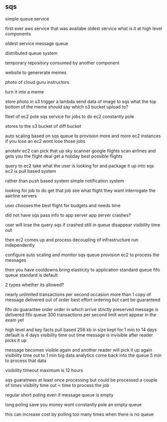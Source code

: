 sqs
------------------------------

simple queue service 

first ever aws service that was availabe 
oldest service 
what is it at high level 
components 

oldest service 
message queue

distributed queue system 


temporary repository 
consumed by another component

website to genererate memes 

photo of cloud guru instructors 

turn it into a meme 

store photo in s3 
trigger a lambda 
send data of image to sqs 
what the top bottom of the meme should say 
which s3 bucket upload to?

fleet of ec2 
pole sqs service for jobs to do 
ec2 constantly pole 

stores to the s3 bucket of diff bucket

auto scaling based on sqs queue 
to provision more and more ec2 instances 
if you lose an ec2 wont lose those jobs 

anotehr ec2 can pick that up 
sky scanner 
google flights 
scan airlines and gets you the flight deal 
get a holiday best possible flights 

query to ec2 
take what the user is looking for and package it up into sqs 
ec2 is pull based system 

rather than push based system 
simple notification system 


looking for job to do 
get that job 
see what flight they want 
interrogate the aairline servers 

user chooses the best flight for budgets and needs 
time 

did not have sqs 
pass info to app server 
app server crashes? 

user will lose the query 
sqs if crashed still in queue 
disappear 
visibility time out 

then ec2 comes up and process 
decoupling of infrastructure 
run independently 

configure auto scaling and monitor sqs queue 
provision ec2 to process the messages 

then you have cooldowns
bring elasticity to application 
standard queue
fifo queue
standard is default 

2 types 
whether its allowed? 

nearly unlimited transactions per second 
occasion more than 1 copy of message delivered out of order 
best effort ordering but cant be guaranteed 

fifo 
do guarantee order 
order in which arrive 
strictly preserved 
message is delivered 
fifo queue 
300 transactions per second 
    limit 
wont appear in the exam yet 

high level and key facts 
pull based 
256 kb in size 
kept for 1 min to 14 days 
    default is 4 days 
visibility time out 
time message is invisible after reader picks it up 

message becomes visible again and another reader will pick it up again 
visibility time out to 1 min 
big data analytics 
come back into the queue
5 min to process that data 

visibility timeout maximum is 12 hours 

sqs guaratnees at least once processing 
but could be processed a couple of times 
visiblity time out < time to process the job 

regular short poling 
    even if message queue is empty 

long poling 
    save you money wont constantly pole an empty queue

this can increase cost by polling too many times when there is no queue
